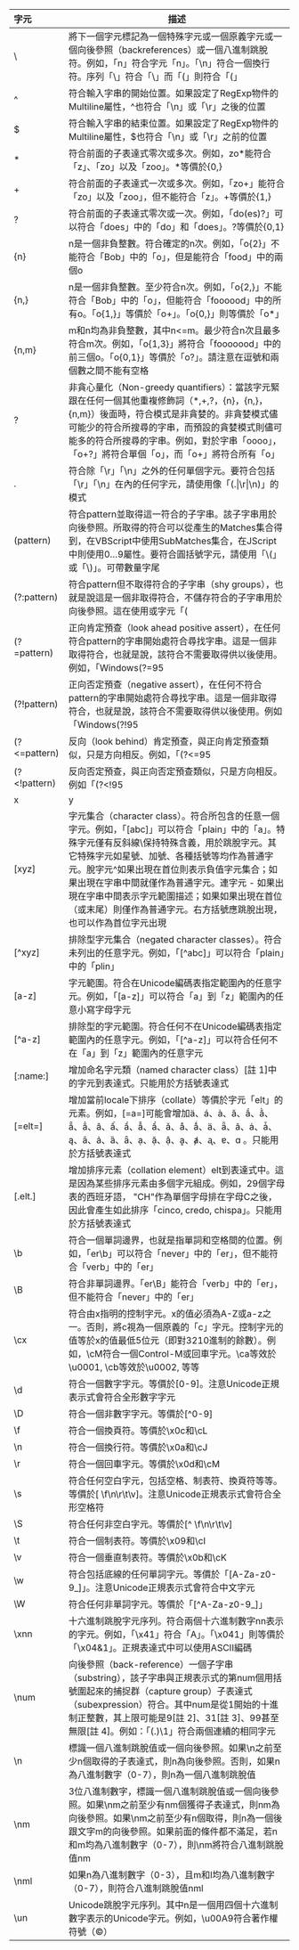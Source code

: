 | 字元 | 描述 |
| :------------- | ------------- |
| \ | 將下一個字元標記為一個特殊字元或一個原義字元或一個向後參照（backreferences）或一個八進制跳脫符。例如，「n」符合字元「n」。「\n」符合一個換行符。序列「\\」符合「\」而「\(」則符合「(」 |
| ^ | 符合輸入字串的開始位置。如果設定了RegExp物件的Multiline屬性，^也符合「\n」或「\r」之後的位置 |
| $ | 符合輸入字串的結束位置。如果設定了RegExp物件的Multiline屬性，$也符合「\n」或「\r」之前的位置 |
| * | 符合前面的子表達式零次或多次。例如，zo*能符合「z」、「zo」以及「zoo」。*等價於{0,} |
| + | 符合前面的子表達式一次或多次。例如，「zo+」能符合「zo」以及「zoo」，但不能符合「z」。+等價於{1,} |
| ? | 符合前面的子表達式零次或一次。例如，「do(es)?」可以符合「does」中的「do」和「does」。?等價於{0,1} |
| {n} | n是一個非負整數。符合確定的n次。例如，「o{2}」不能符合「Bob」中的「o」，但是能符合「food」中的兩個o |
| {n,} | n是一個非負整數。至少符合n次。例如，「o{2,}」不能符合「Bob」中的「o」，但能符合「foooood」中的所有o。「o{1,}」等價於「o+」。「o{0,}」則等價於「o*」 |
| {n,m} | m和n均為非負整數，其中n<=m。最少符合n次且最多符合m次。例如，「o{1,3}」將符合「fooooood」中的前三個o。「o{0,1}」等價於「o?」。請注意在逗號和兩個數之間不能有空格 |
| ? | 非貪心量化（Non-greedy quantifiers）：當該字元緊跟在任何一個其他重複修飾詞（*,+,?，{n}，{n,}，{n,m}）後面時，符合模式是非貪婪的。非貪婪模式儘可能少的符合所搜尋的字串，而預設的貪婪模式則儘可能多的符合所搜尋的字串。例如，對於字串「oooo」，「o+?」將符合單個「o」，而「o+」將符合所有「o」 |
| . | 符合除「\r」「\n」之外的任何單個字元。要符合包括「\r」「\n」在內的任何字元，請使用像「(.\|\r\|\n)」的模式 |
| (pattern) | 符合pattern並取得這一符合的子字串。該子字串用於向後參照。所取得的符合可以從產生的Matches集合得到，在VBScript中使用SubMatches集合，在JScript中則使用$0…$9屬性。要符合圓括號字元，請使用「\\(」或「\\)」。可帶數量字尾 |
| (?:pattern) | 符合pattern但不取得符合的子字串（shy groups），也就是說這是一個非取得符合，不儲存符合的子字串用於向後參照。這在使用或字元「(|)」來組合一個模式的各個部分是很有用。例如「industr(?:y|ies)」就是一個比「industry|industries」更簡略的表達式 |
| (?=pattern) | 正向肯定預查（look ahead positive assert），在任何符合pattern的字串開始處符合尋找字串。這是一個非取得符合，也就是說，該符合不需要取得供以後使用。例如，「Windows(?=95|98|NT|2000)」能符合「Windows2000」中的「Windows」，但不能符合「Windows3.1」中的「Windows」。預查不消耗字元，也就是說，在一個符合發生後，在最後一次符合之後立即開始下一次符合的搜尋，而不是從包含預查的字元之後開始 |
| (?!pattern) | 正向否定預查（negative assert），在任何不符合pattern的字串開始處符合尋找字串。這是一個非取得符合，也就是說，該符合不需要取得供以後使用。例如「Windows(?!95|98|NT|2000)」能符合「Windows3.1」中的「Windows」，但不能符合「Windows2000」中的「Windows」。預查不消耗字元，也就是說，在一個符合發生後，在最後一次符合之後立即開始下一次符合的搜尋，而不是從包含預查的字元之後開始 |
| (?<=pattern) | 反向（look behind）肯定預查，與正向肯定預查類似，只是方向相反。例如，「(?<=95|98|NT|2000)Windows」能符合「2000Windows」中的「Windows」，但不能符合「3.1Windows」中的「Windows」 |
| (?<!pattern) | 反向否定預查，與正向否定預查類似，只是方向相反。例如「(?<!95|98|NT|2000)Windows」能符合「3.1Windows」中的「Windows」，但不能符合「2000Windows」中的「Windows」 |
| x|y | 沒有包圍在()里，其範圍是整個正規表示式。例如，「z|food」能符合「z」或「food」。「(?:z|f)ood」則符合「zood」或「food」 |
| [xyz] | 字元集合（character class）。符合所包含的任意一個字元。例如，「[abc]」可以符合「plain」中的「a」。特殊字元僅有反斜線\保持特殊含義，用於跳脫字元。其它特殊字元如星號、加號、各種括號等均作為普通字元。脫字元^如果出現在首位則表示負值字元集合；如果出現在字串中間就僅作為普通字元。連字元 - 如果出現在字串中間表示字元範圍描述；如果如果出現在首位（或末尾）則僅作為普通字元。右方括號應跳脫出現，也可以作為首位字元出現 |
| [^xyz] | 排除型字元集合（negated character classes）。符合未列出的任意字元。例如，「[^abc]」可以符合「plain」中的「plin」 |
| [a-z] | 字元範圍。符合在Unicode編碼表指定範圍內的任意字元。例如，「[a-z]」可以符合「a」到「z」範圍內的任意小寫字母字元 |
| [^a-z] | 排除型的字元範圍。符合任何不在Unicode編碼表指定範圍內的任意字元。例如，「[^a-z]」可以符合任何不在「a」到「z」範圍內的任意字元 |
| [:name:] | 增加命名字元類（named character class）[註 1]中的字元到表達式。只能用於方括號表達式 |
| [=elt=] | 增加當前locale下排序（collate）等價於字元「elt」的元素。例如，[=a=]可能會增加ä、á、à、ă、ắ、ằ、ẵ、ẳ、â、ấ、ầ、ẫ、ẩ、ǎ、å、ǻ、ä、ǟ、ã、ȧ、ǡ、ą、ā、ả、ȁ、ȃ、ạ、ặ、ậ、ḁ、ⱥ、ᶏ、ɐ、ɑ 。只能用於方括號表達式 |
| [.elt.] | 增加排序元素（collation element）elt到表達式中。這是因為某些排序元素由多個字元組成。例如，29個字母表的西班牙語， "CH"作為單個字母排在字母C之後，因此會產生如此排序「cinco, credo, chispa」。只能用於方括號表達式 |
| \b | 符合一個單詞邊界，也就是指單詞和空格間的位置。例如，「er\b」可以符合「never」中的「er」，但不能符合「verb」中的「er」 |
| \B | 符合非單詞邊界。「er\B」能符合「verb」中的「er」，但不能符合「never」中的「er」 |
| \cx | 符合由x指明的控制字元。x的值必須為A-Z或a-z之一。否則，將c視為一個原義的「c」字元。控制字元的值等於x的值最低5位元（即對3210進制的餘數）。例如，\cM符合一個Control-M或回車字元。\ca等效於\u0001, \cb等效於\u0002, 等等 |
| \d | 符合一個數字字元。等價於[0-9]。注意Unicode正規表示式會符合全形數字字元 |
| \D | 符合一個非數字字元。等價於[^0-9] |
| \f | 符合一個換頁符。等價於\x0c和\cL |
| \n | 符合一個換行符。等價於\x0a和\cJ |
| \r | 符合一個回車字元。等價於\x0d和\cM |
| \s | 符合任何空白字元，包括空格、制表符、換頁符等等。等價於[ \f\n\r\t\v]。注意Unicode正規表示式會符合全形空格符 |
| \S | 符合任何非空白字元。等價於[^ \f\n\r\t\v] |
| \t | 符合一個制表符。等價於\x09和\cI |
| \v | 符合一個垂直制表符。等價於\x0b和\cK |
| \w | 符合包括底線的任何單詞字元。等價於「[A-Za-z0-9_]」。注意Unicode正規表示式會符合中文字元 |
| \W | 符合任何非單詞字元。等價於「[^A-Za-z0-9_]」 |
| \xnn | 十六進制跳脫字元序列。符合兩個十六進制數字nn表示的字元。例如，「\x41」符合「A」。「\x041」則等價於「\x04&1」。正規表達式中可以使用ASCII編碼 |
| \num | 向後參照（back-reference）一個子字串（substring），該子字串與正規表示式的第num個用括號圍起來的捕捉群（capture group）子表達式（subexpression）符合。其中num是從1開始的十進制正整數，其上限可能是9[註 2]、31[註 3]、99甚至無限[註 4]。例如：「(.)\1」符合兩個連續的相同字元 |
| \n | 標識一個八進制跳脫值或一個向後參照。如果\n之前至少n個取得的子表達式，則n為向後參照。否則，如果n為八進制數字（0-7），則n為一個八進制跳脫值 |
| \nm | 3位八進制數字，標識一個八進制跳脫值或一個向後參照。如果\nm之前至少有nm個獲得子表達式，則nm為向後參照。如果\nm之前至少有n個取得，則n為一個後跟文字m的向後參照。如果前面的條件都不滿足，若n和m均為八進制數字（0-7），則\nm將符合八進制跳脫值nm |
| \nml | 如果n為八進制數字（0-3），且m和l均為八進制數字（0-7），則符合八進制跳脫值nml |
| \un | Unicode跳脫字元序列。其中n是一個用四個十六進制數字表示的Unicode字元。例如，\u00A9符合著作權符號（©） |
